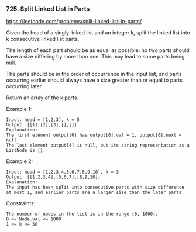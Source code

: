 ### 725. Split Linked List in Parts

https://leetcode.com/problems/split-linked-list-in-parts/

Given the head of a singly linked list and an integer k, split the linked list into k consecutive linked list parts.

The length of each part should be as equal as possible: no two parts should have a size differing by more than one. This may lead to some parts being null.

The parts should be in the order of occurrence in the input list, and parts occurring earlier should always have a size greater than or equal to parts occurring later.

Return an array of the k parts.



Example 1:


    Input: head = [1,2,3], k = 5
    Output: [[1],[2],[3],[],[]]
    Explanation:
    The first element output[0] has output[0].val = 1, output[0].next = null.
    The last element output[4] is null, but its string representation as a ListNode is [].
Example 2:


    Input: head = [1,2,3,4,5,6,7,8,9,10], k = 3
    Output: [[1,2,3,4],[5,6,7],[8,9,10]]
    Explanation:
    The input has been split into consecutive parts with size difference at most 1, and earlier parts are a larger size than the later parts.


Constraints:

    The number of nodes in the list is in the range [0, 1000].
    0 <= Node.val <= 1000
    1 <= k <= 50
